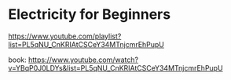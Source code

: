 # Electricity for Beginners
https://www.youtube.com/playlist?list=PL5qNU_CnKRIAtCSCeY34MTnjcmrEhPupU

book: https://www.youtube.com/watch?v=YBqP0J0LDYs&list=PL5qNU_CnKRIAtCSCeY34MTnjcmrEhPupU
